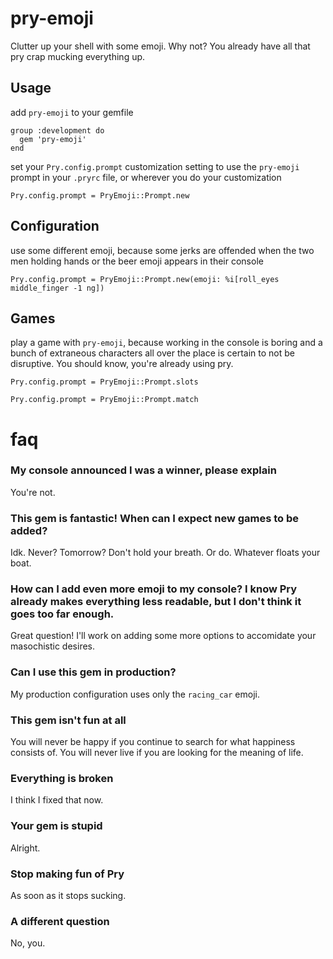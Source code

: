pry-emoji
===========

Clutter up your shell with some emoji. Why not? You already have all that pry crap mucking everything up.


Usage
--------

add `pry-emoji` to your gemfile

    group :development do
      gem 'pry-emoji'
    end

set your `Pry.config.prompt` customization setting to use the `pry-emoji` prompt in your `.pryrc` file, or wherever you do your customization

    Pry.config.prompt = PryEmoji::Prompt.new


Configuration
--------

use some different emoji, because some jerks are offended when the two men holding hands or the beer emoji appears in their console

    Pry.config.prompt = PryEmoji::Prompt.new(emoji: %i[roll_eyes middle_finger -1 ng])


Games
--------

play a game with `pry-emoji`, because working in the console is boring and a bunch of extraneous characters all over the place is certain to not be disruptive. You should know, you're already using pry.

    Pry.config.prompt = PryEmoji::Prompt.slots

    Pry.config.prompt = PryEmoji::Prompt.match


faq
===========

### My console announced I was a winner, please explain

You're not.


### This gem is fantastic! When can I expect new games to be added?

Idk. Never? Tomorrow? Don't hold your breath. Or do. Whatever floats your boat.


### How can I add even more emoji to my console? I know Pry already makes everything less readable, but I don't think it goes too far enough.

Great question! I'll work on adding some more options to accomidate your masochistic desires.


### Can I use this gem in production?

My production configuration uses only the `racing_car` emoji.


### This gem isn't fun at all

You will never be happy if you continue to search for what happiness consists of. You will never live if you are looking for the meaning of life.


### Everything is broken

I think I fixed that now.


### Your gem is stupid

Alright.


### Stop making fun of Pry

As soon as it stops sucking.


### A different question

No, you.

